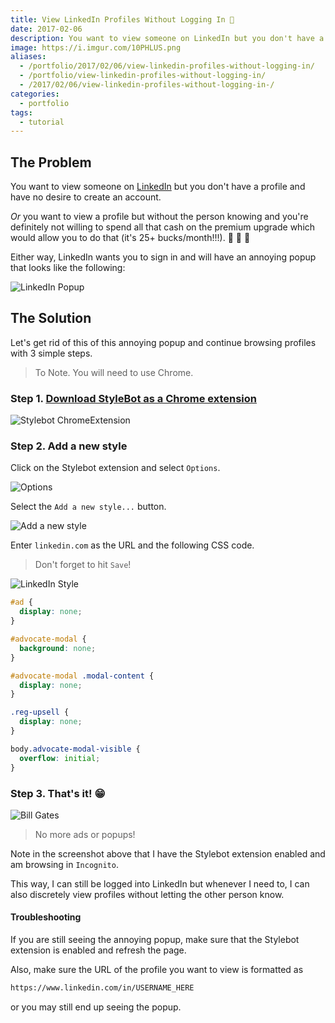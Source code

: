 ```yaml
---
title: View LinkedIn Profiles Without Logging In 👀
date: 2017-02-06
description: You want to view someone on LinkedIn but you don't have a profile and have no desire to create an account.
image: https://i.imgur.com/10PHLUS.png
aliases:
  - /portfolio/2017/02/06/view-linkedin-profiles-without-logging-in/
  - /portfolio/view-linkedin-profiles-without-logging-in/
  - /2017/02/06/view-linkedin-profiles-without-logging-in-/
categories:
  - portfolio
tags:
  - tutorial
---
```


## The Problem

You want to view someone on [LinkedIn](https://linkedin.com/in/fvcproductions) but you don't have a profile and have no desire to create an account.

_Or_ you want to view a profile but without the person knowing and you're definitely not willing to spend all that cash on the premium upgrade which would allow you to do that (it's 25+ bucks/month!!!). 💸 💸 💸

Either way, LinkedIn wants you to sign in and will have an annoying popup that looks like the following:

![LinkedIn Popup](https://i.imgur.com/38oabN0.png)

## The Solution

Let's get rid of this of this annoying popup and continue browsing profiles with 3 simple steps.

> To Note. You will need to use Chrome.

### Step 1. [Download StyleBot as a Chrome extension](https://chrome.google.com/webstore/detail/stylebot/oiaejidbmkiecgbjeifoejpgmdaleoha?hl=en)

![Stylebot ChromeExtension](https://lh3.googleusercontent.com/ltqAPaSx-KfAif-musz34a_gMuMATOPMxrbhpG_gDVJka-Z45ZV4pBVuurp8Hqv-Kf7C1rRcX8XfOzFEnlHgCJAEHWJqlNd9XsXXqTO0lcA70ILNfsC-QWkEjvYsFF3vbfd5BqVqV1Geqn9nvhYslYrKKTNkUjcz2nllgddzoGiMxl8H6SNIm9gXGVhbzdmhM05-yad556wqnr1DdGeDov4nyALQ3qE1uV7iU7bZmhXVTNsg2E6NjnZapuycmeHF2fhe7EcMudtoRiRixM-fcxqvYf8LflVNPLs65jvtaMez-4hSp9DVcasMgRANb0MfkxwaPJcCND1TyNtANgMKwQ8IBu-PQocIKNB68TGjvfOK2dSfhj44tSLCDJeXIgPKV-bknctfAmzwiAY-OPmDd0tZVTTtyLRtgxcPinBzo54pdsHjVZ3wiO-yQ8SAu-lYY_npTgm1uvvPhvw2LzZdw2QuYGk68Fx8t2OjSwzVWdcmHb7_RSxsSrhEJ82xLPT_XcYOCxSIemxSHDy8nVgha75mrMve-z98E_Yqfp08SNouWUVQs8fjW1djHvc_XWmFrSouMhj0e6641WxV45bSYoBnH0w2hO8yybHETyMs3xnxd0smHEYZuiQiXif6OKAr=w1010-h641-no)

### Step 2. Add a new style

Click on the Stylebot extension and select `Options`.

![Options](https://i.imgur.com/yVoibzs.png)

Select the `Add a new style...` button.

![Add a new style](https://i.imgur.com/so4wcql.png)

Enter `linkedin.com` as the URL and the following CSS code.

> Don't forget to hit `Save`!

![LinkedIn Style](https://i.imgur.com/0XB0v4k.png)

```css
#ad {
  display: none;
}

#advocate-modal {
  background: none;
}

#advocate-modal .modal-content {
  display: none;
}

.reg-upsell {
  display: none;
}

body.advocate-modal-visible {
  overflow: initial;
}
```

### Step 3. That's it! 😁

![Bill Gates](https://i.imgur.com/10PHLUS.png)

> No more ads or popups!

Note in the screenshot above that I have the Stylebot extension enabled and am browsing in `Incognito`.

This way, I can still be logged into LinkedIn but whenever I need to, I can also discretely view profiles without letting the other person know.

#### Troubleshooting

If you are still seeing the annoying popup, make sure that the Stylebot extension is enabled and refresh the page.

Also, make sure the URL of the profile you want to view is formatted as

```txt
https://www.linkedin.com/in/USERNAME_HERE
```

or you may still end up seeing the popup.
